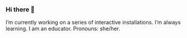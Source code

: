 ### Hi there 👋
I’m currently working on a series of interactive installations.
I’m always learning. I am an educator. 
Pronouns: she/her.
